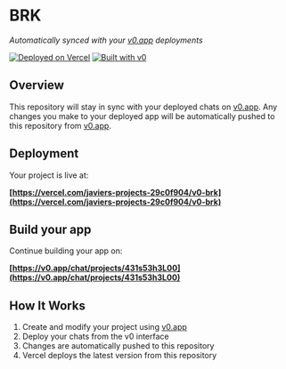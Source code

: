 # BRK

*Automatically synced with your [v0.app](https://v0.app) deployments*

[![Deployed on Vercel](https://img.shields.io/badge/Deployed%20on-Vercel-black?style=for-the-badge&logo=vercel)](https://vercel.com/javiers-projects-29c0f904/v0-brk)
[![Built with v0](https://img.shields.io/badge/Built%20with-v0.app-black?style=for-the-badge)](https://v0.app/chat/projects/431s53h3L00)

## Overview

This repository will stay in sync with your deployed chats on [v0.app](https://v0.app).
Any changes you make to your deployed app will be automatically pushed to this repository from [v0.app](https://v0.app).

## Deployment

Your project is live at:

**[https://vercel.com/javiers-projects-29c0f904/v0-brk](https://vercel.com/javiers-projects-29c0f904/v0-brk)**

## Build your app

Continue building your app on:

**[https://v0.app/chat/projects/431s53h3L00](https://v0.app/chat/projects/431s53h3L00)**

## How It Works

1. Create and modify your project using [v0.app](https://v0.app)
2. Deploy your chats from the v0 interface
3. Changes are automatically pushed to this repository
4. Vercel deploys the latest version from this repository